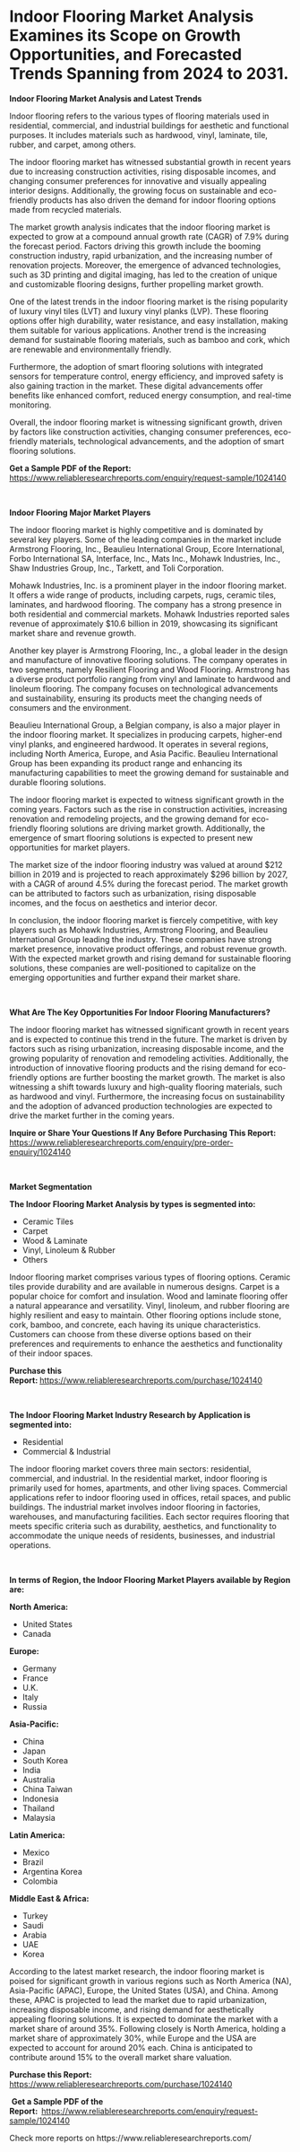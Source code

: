 <p><h1>Indoor Flooring Market Analysis Examines its Scope on Growth Opportunities, and Forecasted Trends Spanning from 2024 to 2031.</h1></p><p><strong>Indoor Flooring Market Analysis and Latest Trends</strong></p>
<p><p>Indoor flooring refers to the various types of flooring materials used in residential, commercial, and industrial buildings for aesthetic and functional purposes. It includes materials such as hardwood, vinyl, laminate, tile, rubber, and carpet, among others.</p><p>The indoor flooring market has witnessed substantial growth in recent years due to increasing construction activities, rising disposable incomes, and changing consumer preferences for innovative and visually appealing interior designs. Additionally, the growing focus on sustainable and eco-friendly products has also driven the demand for indoor flooring options made from recycled materials.</p><p>The market growth analysis indicates that the indoor flooring market is expected to grow at a compound annual growth rate (CAGR) of 7.9% during the forecast period. Factors driving this growth include the booming construction industry, rapid urbanization, and the increasing number of renovation projects. Moreover, the emergence of advanced technologies, such as 3D printing and digital imaging, has led to the creation of unique and customizable flooring designs, further propelling market growth.</p><p>One of the latest trends in the indoor flooring market is the rising popularity of luxury vinyl tiles (LVT) and luxury vinyl planks (LVP). These flooring options offer high durability, water resistance, and easy installation, making them suitable for various applications. Another trend is the increasing demand for sustainable flooring materials, such as bamboo and cork, which are renewable and environmentally friendly.</p><p>Furthermore, the adoption of smart flooring solutions with integrated sensors for temperature control, energy efficiency, and improved safety is also gaining traction in the market. These digital advancements offer benefits like enhanced comfort, reduced energy consumption, and real-time monitoring.</p><p>Overall, the indoor flooring market is witnessing significant growth, driven by factors like construction activities, changing consumer preferences, eco-friendly materials, technological advancements, and the adoption of smart flooring solutions.</p></p>
<p><strong>Get a Sample PDF of the Report:&nbsp;</strong> <a href="https://www.reliableresearchreports.com/enquiry/request-sample/1024140">https://www.reliableresearchreports.com/enquiry/request-sample/1024140</a></p>
<p>&nbsp;</p>
<p><strong>Indoor Flooring Major Market Players</strong></p>
<p><p>The indoor flooring market is highly competitive and is dominated by several key players. Some of the leading companies in the market include Armstrong Flooring, Inc., Beaulieu International Group, Ecore International, Forbo International SA, Interface, Inc., Mats Inc., Mohawk Industries, Inc., Shaw Industries Group, Inc., Tarkett, and Toli Corporation.</p><p>Mohawk Industries, Inc. is a prominent player in the indoor flooring market. It offers a wide range of products, including carpets, rugs, ceramic tiles, laminates, and hardwood flooring. The company has a strong presence in both residential and commercial markets. Mohawk Industries reported sales revenue of approximately $10.6 billion in 2019, showcasing its significant market share and revenue growth.</p><p>Another key player is Armstrong Flooring, Inc., a global leader in the design and manufacture of innovative flooring solutions. The company operates in two segments, namely Resilient Flooring and Wood Flooring. Armstrong has a diverse product portfolio ranging from vinyl and laminate to hardwood and linoleum flooring. The company focuses on technological advancements and sustainability, ensuring its products meet the changing needs of consumers and the environment.</p><p>Beaulieu International Group, a Belgian company, is also a major player in the indoor flooring market. It specializes in producing carpets, higher-end vinyl planks, and engineered hardwood. It operates in several regions, including North America, Europe, and Asia Pacific. Beaulieu International Group has been expanding its product range and enhancing its manufacturing capabilities to meet the growing demand for sustainable and durable flooring solutions.</p><p>The indoor flooring market is expected to witness significant growth in the coming years. Factors such as the rise in construction activities, increasing renovation and remodeling projects, and the growing demand for eco-friendly flooring solutions are driving market growth. Additionally, the emergence of smart flooring solutions is expected to present new opportunities for market players.</p><p>The market size of the indoor flooring industry was valued at around $212 billion in 2019 and is projected to reach approximately $296 billion by 2027, with a CAGR of around 4.5% during the forecast period. The market growth can be attributed to factors such as urbanization, rising disposable incomes, and the focus on aesthetics and interior decor.</p><p>In conclusion, the indoor flooring market is fiercely competitive, with key players such as Mohawk Industries, Armstrong Flooring, and Beaulieu International Group leading the industry. These companies have strong market presence, innovative product offerings, and robust revenue growth. With the expected market growth and rising demand for sustainable flooring solutions, these companies are well-positioned to capitalize on the emerging opportunities and further expand their market share.</p></p>
<p>&nbsp;</p>
<p><strong>What Are The Key Opportunities For Indoor Flooring Manufacturers?</strong></p>
<p><p>The indoor flooring market has witnessed significant growth in recent years and is expected to continue this trend in the future. The market is driven by factors such as rising urbanization, increasing disposable income, and the growing popularity of renovation and remodeling activities. Additionally, the introduction of innovative flooring products and the rising demand for eco-friendly options are further boosting the market growth. The market is also witnessing a shift towards luxury and high-quality flooring materials, such as hardwood and vinyl. Furthermore, the increasing focus on sustainability and the adoption of advanced production technologies are expected to drive the market further in the coming years.</p></p>
<p><strong>Inquire or Share Your Questions If Any Before Purchasing This Report:</strong> <a href="https://www.reliableresearchreports.com/enquiry/pre-order-enquiry/1024140">https://www.reliableresearchreports.com/enquiry/pre-order-enquiry/1024140</a></p>
<p>&nbsp;</p>
<p><strong>Market Segmentation</strong></p>
<p><strong>The Indoor Flooring Market Analysis by types is segmented into:</strong></p>
<p><ul><li>Ceramic Tiles</li><li>Carpet</li><li>Wood & Laminate</li><li>Vinyl, Linoleum & Rubber</li><li>Others</li></ul></p>
<p><p>Indoor flooring market comprises various types of flooring options. Ceramic tiles provide durability and are available in numerous designs. Carpet is a popular choice for comfort and insulation. Wood and laminate flooring offer a natural appearance and versatility. Vinyl, linoleum, and rubber flooring are highly resilient and easy to maintain. Other flooring options include stone, cork, bamboo, and concrete, each having its unique characteristics. Customers can choose from these diverse options based on their preferences and requirements to enhance the aesthetics and functionality of their indoor spaces.</p></p>
<p><strong>Purchase this Report:&nbsp;</strong><a href="https://www.reliableresearchreports.com/purchase/1024140">https://www.reliableresearchreports.com/purchase/1024140</a></p>
<p>&nbsp;</p>
<p><strong>The Indoor Flooring Market Industry Research by Application is segmented into:</strong></p>
<p><ul><li>Residential</li><li>Commercial & Industrial</li></ul></p>
<p><p>The indoor flooring market covers three main sectors: residential, commercial, and industrial. In the residential market, indoor flooring is primarily used for homes, apartments, and other living spaces. Commercial applications refer to indoor flooring used in offices, retail spaces, and public buildings. The industrial market involves indoor flooring in factories, warehouses, and manufacturing facilities. Each sector requires flooring that meets specific criteria such as durability, aesthetics, and functionality to accommodate the unique needs of residents, businesses, and industrial operations.</p></p>
<p>&nbsp;</p>
<p><strong>In terms of Region, the Indoor Flooring Market Players available by Region are:</strong></p>
<p>
    <p> <strong> North America: </strong>
        <ul>
            <li>United States</li>
            <li>Canada</li>
        </ul>
        </p> 
    <p> <strong> Europe: </strong>
        <ul>
            <li>Germany</li>
            <li>France</li>
            <li>U.K.</li>
            <li>Italy</li>
            <li>Russia</li>
        </ul>
        </p> 
    <p> <strong> Asia-Pacific: </strong>
        <ul>
            <li>China</li>
            <li>Japan</li>
            <li>South Korea</li>
            <li>India</li>
            <li>Australia</li>
            <li>China Taiwan</li>
            <li>Indonesia</li>
            <li>Thailand</li>
            <li>Malaysia</li>
        </ul>
        </p> 
    <p> <strong> Latin America: </strong>
        <ul>
            <li>Mexico</li>
            <li>Brazil</li>
            <li>Argentina Korea</li>
            <li>Colombia</li>
        </ul>
        </p> 
    <p> <strong> Middle East & Africa: </strong>
        <ul>
            <li>Turkey</li>
            <li>Saudi</li>
            <li>Arabia</li>
            <li>UAE</li>
            <li>Korea</li>
        </ul>
    </p>
    </p>
<p><p>According to the latest market research, the indoor flooring market is poised for significant growth in various regions such as North America (NA), Asia-Pacific (APAC), Europe, the United States (USA), and China. Among these, APAC is projected to lead the market due to rapid urbanization, increasing disposable income, and rising demand for aesthetically appealing flooring solutions. It is expected to dominate the market with a market share of around 35%. Following closely is North America, holding a market share of approximately 30%, while Europe and the USA are expected to account for around 20% each. China is anticipated to contribute around 15% to the overall market share valuation.</p></p>
<p><strong>Purchase this Report: </strong><a href="https://www.reliableresearchreports.com/purchase/1024140">https://www.reliableresearchreports.com/purchase/1024140</a></p>
<p>&nbsp;<strong>Get a Sample PDF of the Report:&nbsp;&nbsp;</strong><a href="https://www.reliableresearchreports.com/enquiry/request-sample/1024140">https://www.reliableresearchreports.com/enquiry/request-sample/1024140</a></p>
<p><strong></strong></p>
<p>Check more reports on https://www.reliableresearchreports.com/</p>